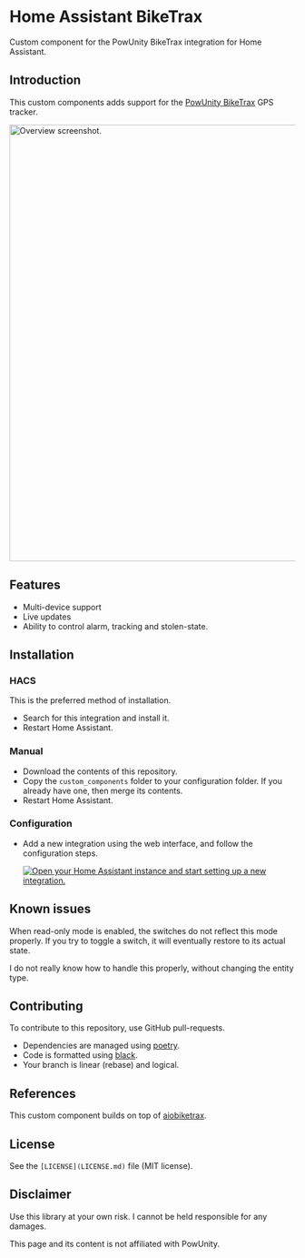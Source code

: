 # Home Assistant BikeTrax
Custom component for the PowUnity BikeTrax integration for Home Assistant.

## Introduction
This custom components adds support for the
[PowUnity BikeTrax](https://powunity.com/) GPS tracker.

[<img src="docs/images/screenshot.png" width="768" alt="Overview screenshot.">](docs/images/screenshot.png)

## Features
* Multi-device support
* Live updates
* Ability to control alarm, tracking and stolen-state.

## Installation

### HACS
This is the preferred method of installation.

- Search for this integration and install it.
- Restart Home Assistant.

### Manual
- Download the contents of this repository.
- Copy the `custom_components` folder to your configuration folder. If you
  already have one, then merge its contents.
- Restart Home Assistant.

### Configuration

- Add a new integration using the web interface, and follow the configuration
  steps.

  [![Open your Home Assistant instance and start setting up a new integration.](https://my.home-assistant.io/badges/config_flow_start.svg)](https://my.home-assistant.io/redirect/config_flow_start/?domain=biketrax)
  
## Known issues
When read-only mode is enabled, the switches do not reflect this mode properly.
If you try to toggle a switch, it will eventually restore to its actual state.

I do not really know how to handle this properly, without changing the entity
type.

## Contributing
To contribute to this repository, use GitHub pull-requests.

- Dependencies are managed using [poetry](https://python-poetry.org/).
- Code is formatted using [black](https://github.com/psf/black).
- Your branch is linear (rebase) and logical.

## References
This custom component builds on top of
[aiobiketrax](https://github.com/basilfx/aiobiketrax).

## License
See the `[LICENSE](LICENSE.md)` file (MIT license).

## Disclaimer
Use this library at your own risk. I cannot be held responsible for any
damages.

This page and its content is not affiliated with PowUnity.
